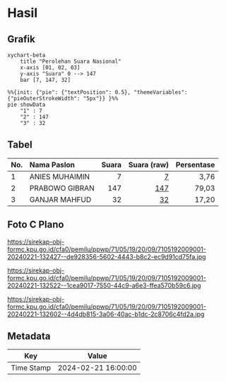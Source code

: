# Hasil

## Grafik

```mermaid
xychart-beta
    title "Perolehan Suara Nasional"
    x-axis [01, 02, 03]
    y-axis "Suara" 0 --> 147
    bar [7, 147, 32]
```

```mermaid
%%{init: {"pie": {"textPosition": 0.5}, "themeVariables": {"pieOuterStrokeWidth": "5px"}} }%%
pie showData
    "1" : 7
    "2" : 147
    "3" : 32
```

## Tabel

| No. | Nama Paslon    | Suara | Suara (raw) | Persentase |
|:--- |:-------------- | -----:| -----------:| ----------:|
| 1   | ANIES MUHAIMIN | 7     | [7][p-1]    | 3,76       |
| 2   | PRABOWO GIBRAN | 147   | [147][p-2]  | 79,03      |
| 3   | GANJAR MAHFUD  | 32    | [32][p-3]   | 17,20      |


[p-1]: https://github.com/gigit-pemilu/pemilu-2024/blob/main/pilpres/hitung-suara/sub/71-sulawesi-utara/sub/05-minahasa-selatan/sub/19-tatapaan/sub/2009-raprap/sub/001-tps/sub/paslon-1.txt
[p-2]: https://github.com/gigit-pemilu/pemilu-2024/blob/main/pilpres/hitung-suara/sub/71-sulawesi-utara/sub/05-minahasa-selatan/sub/19-tatapaan/sub/2009-raprap/sub/001-tps/sub/paslon-2.txt
[p-3]: https://github.com/gigit-pemilu/pemilu-2024/blob/main/pilpres/hitung-suara/sub/71-sulawesi-utara/sub/05-minahasa-selatan/sub/19-tatapaan/sub/2009-raprap/sub/001-tps/sub/paslon-3.txt

## Foto C Plano

https://sirekap-obj-formc.kpu.go.id/cfa0/pemilu/ppwp/71/05/19/20/09/7105192009001-20240221-132427--de928356-5602-4443-b8c2-ec9d91cd75fa.jpg

https://sirekap-obj-formc.kpu.go.id/cfa0/pemilu/ppwp/71/05/19/20/09/7105192009001-20240221-132522--1cea9017-7550-44c9-a6e3-ffea570b59c6.jpg

https://sirekap-obj-formc.kpu.go.id/cfa0/pemilu/ppwp/71/05/19/20/09/7105192009001-20240221-132602--4d4db815-3a06-40ac-b1dc-2c8706c4fd2a.jpg


## Metadata

| Key        | Value               |
| ---------- | ------------------- |
| Time Stamp | 2024-02-21 16:00:00 |



